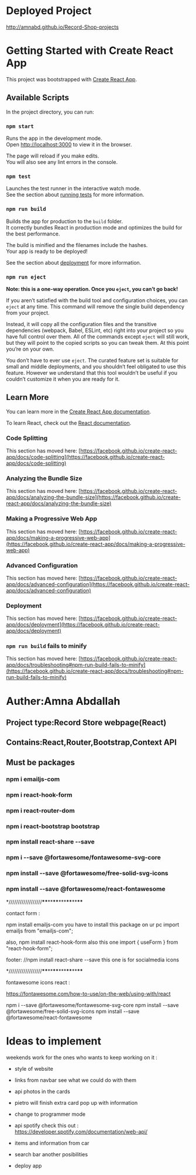 
# Deployed Project

http://amnabd.github.io/Record-Shop-projects

# Getting Started with Create React App

This project was bootstrapped with [Create React App](https://github.com/facebook/create-react-app).

## Available Scripts

In the project directory, you can run:

### `npm start`

Runs the app in the development mode.\
Open [http://localhost:3000](http://localhost:3000) to view it in the browser.

The page will reload if you make edits.\
You will also see any lint errors in the console.

### `npm test`

Launches the test runner in the interactive watch mode.\
See the section about [running tests](https://facebook.github.io/create-react-app/docs/running-tests) for more information.

### `npm run build`

Builds the app for production to the `build` folder.\
It correctly bundles React in production mode and optimizes the build for the best performance.

The build is minified and the filenames include the hashes.\
Your app is ready to be deployed!

See the section about [deployment](https://facebook.github.io/create-react-app/docs/deployment) for more information.

### `npm run eject`

**Note: this is a one-way operation. Once you `eject`, you can’t go back!**

If you aren’t satisfied with the build tool and configuration choices, you can `eject` at any time. This command will remove the single build dependency from your project.

Instead, it will copy all the configuration files and the transitive dependencies (webpack, Babel, ESLint, etc) right into your project so you have full control over them. All of the commands except `eject` will still work, but they will point to the copied scripts so you can tweak them. At this point you’re on your own.

You don’t have to ever use `eject`. The curated feature set is suitable for small and middle deployments, and you shouldn’t feel obligated to use this feature. However we understand that this tool wouldn’t be useful if you couldn’t customize it when you are ready for it.

## Learn More

You can learn more in the [Create React App documentation](https://facebook.github.io/create-react-app/docs/getting-started).

To learn React, check out the [React documentation](https://reactjs.org/).

### Code Splitting

This section has moved here: [https://facebook.github.io/create-react-app/docs/code-splitting](https://facebook.github.io/create-react-app/docs/code-splitting)

### Analyzing the Bundle Size

This section has moved here: [https://facebook.github.io/create-react-app/docs/analyzing-the-bundle-size](https://facebook.github.io/create-react-app/docs/analyzing-the-bundle-size)

### Making a Progressive Web App

This section has moved here: [https://facebook.github.io/create-react-app/docs/making-a-progressive-web-app](https://facebook.github.io/create-react-app/docs/making-a-progressive-web-app)

### Advanced Configuration

This section has moved here: [https://facebook.github.io/create-react-app/docs/advanced-configuration](https://facebook.github.io/create-react-app/docs/advanced-configuration)

### Deployment

This section has moved here: [https://facebook.github.io/create-react-app/docs/deployment](https://facebook.github.io/create-react-app/docs/deployment)

### `npm run build` fails to minify

This section has moved here: [https://facebook.github.io/create-react-app/docs/troubleshooting#npm-run-build-fails-to-minify](https://facebook.github.io/create-react-app/docs/troubleshooting#npm-run-build-fails-to-minify)


# Auther:Amna Abdallah

## Project type:Record Store webpage(React)

## Contains:React,Router,Bootstrap,Context API

## Must be packages

### npm i emailjs-com

### npm i react-hook-form

### npm i react-router-dom

### npm i react-bootstrap bootstrap

### npm install react-share --save

### npm i --save @fortawesome/fontawesome-svg-core

### npm install --save @fortawesome/free-solid-svg-icons

### npm install --save @fortawesome/react-fontawesome

\*//////////////////****\*\*****\*\*****\*\*****\*\*\*****\*\*****\*\*****\*\*****

contact form :

npm install emailjs-com you have to install this package on ur pc
import emailjs from "emailjs-com";

also, npm install react-hook-form also this one
import { useForm } from "react-hook-form";

footer: //npm install react-share --save this one is for socialmedia icons

\*//////////////////****\*\*****\*\*****\*\*****\*\*\*****\*\*****\*\*****\*\*****

fontawesome icons react :

https://fontawesome.com/how-to-use/on-the-web/using-with/react

npm i --save @fortawesome/fontawesome-svg-core
npm install --save @fortawesome/free-solid-svg-icons
npm install --save @fortawesome/react-fontawesome

# Ideas to implement

weekends work for the ones who wants to keep working on it :

- style of website

- links from navbar see what we could do with them

- api photos in the cards

- pietro will finish extra card pop up with information

- change to programmer mode

- api spotify check this out : https://developer.spotify.com/documentation/web-api/

- items and information from car

- search bar another posibilities

- deploy app
